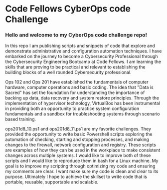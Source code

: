 # Code Fellows CyberOps code Challenge


### Hello and welcome to my CyberOps code challenge repo!

In this repo I am publishing scripts and snippets of code that explore and demonstrate administrative and configuration automation techniques. I have embarked on the journey to become a Cybersecurity Professional through the Cybersecurity Engineering Bootcamp at Code Fellows. I am learning the skills that are proving to be practical and relevant to establishing the building blocks of a well rounded Cybersecurity professional. 

Ops 102 and Ops 201 have established the fundamentals of computer hardware, computer operations and basic coding. The idea that "Data is Sacred" has set the foundation for understanding the importance of backing up data, data recovery and system restore principles. Through the implementation of hypervisor technology, VirtualBox has been instrumental in providing both an opportunity to practice system configuration fundamentals and a sandbox for troubleshooting systems through scenario based training. 

ops201d8_10.ps1 and ops201d8_11.ps1 are my favorite challenges. They provided the opportunity to write basic Powershell scripts exploring the automation of checking, starting and stopping processes, and making changes to the firewall, network configuration and registry. These scripts are examples of how they can be used in the workplace to make consistent changes across multiple systems. I would like to improve both of these scripts and I would like to reproduce them in bash for a Linux machine. My goal is to improve my scripting through optimizing my code and ensuring my comments are clear. I want make sure my code is clean and clear to its purpose. Ultimately I hope to achieve the skillset to write code that is portable, reusable, supportable and scalable. 
